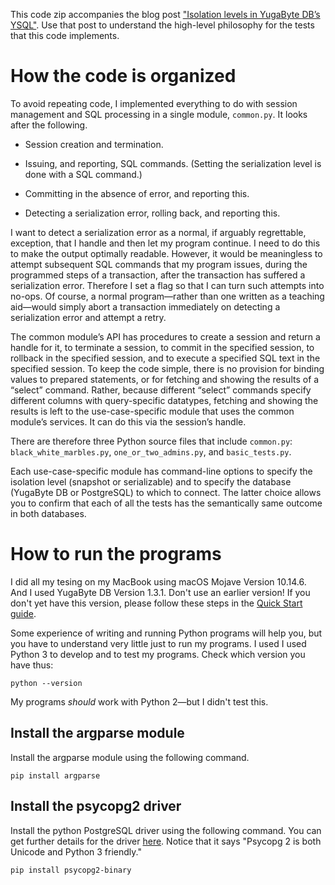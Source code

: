 This code zip accompanies the blog post
["Isolation levels in YugaByte DB’s YSQL"](https://blog.yugabyte.com/relational-data-modeling-with-foreign-keys-in-a-distributed-sql-database/). Use that post to understand the high-level philosophy for the tests that this code implements.

# How the code is organized
To avoid repeating code, I implemented everything to do with session management and SQL processing in a single module, `common.py`. It looks after the following.

* Session creation and termination.

* Issuing, and reporting, SQL commands. (Setting the serialization level is done with a SQL command.)

* Committing in the absence of error, and reporting this.

* Detecting a serialization error, rolling back, and reporting this.

I want to detect a serialization error as a normal, if arguably regrettable, exception, that I handle and then let my program continue. I need to do this to make the output optimally readable. However, it would be meaningless to attempt subsequent SQL commands that my program issues, during the programmed steps of a transaction, after the transaction has suffered a serialization error. Therefore I set a flag so that I can turn such attempts into no-ops. Of course, a normal program—rather than one written as a teaching aid—would simply abort a transaction immediately on detecting a serialization error and attempt a retry.

The common module’s API has procedures to create a session and return a handle for it, to terminate a session, to commit in the specified session, to rollback in the specified session, and to execute a specified SQL text in the specified session. To keep the code simple, there is no provision for binding values to prepared statements, or for fetching and showing the results of a “select” command. Rather, because different “select” commands specify different columns with query-specific datatypes, fetching and showing the results is left to the use-case-specific module that uses the common module’s services. It can do this via the session’s handle.

There are therefore three Python source files that include `common.py`: `black_white_marbles.py`, `one_or_two_admins.py`, and `basic_tests.py`.

Each use-case-specific module has command-line options to specify the isolation level (snapshot or serializable) and to specify the database (YugaByte DB or PostgreSQL) to which to connect. The latter choice allows you to confirm that each of all the tests has the semantically same outcome in both databases.

# How to run the programs

I did all my tesing on my MacBook using macOS Mojave Version 10.14.6. And I used YugaByte DB Version 1.3.1. Don't use an earlier version! If you don't yet have this version, please follow these steps in the
[Quick Start guide](https://docs.yugabyte.com/latest/quick-start/quick-start/explore-ysql/).

Some experience of writing and running Python programs will help you, but you have to understand very little just to run my programs. I used I used Python 3 to develop and to test my programs. Check which version you have thus:
```
python --version
```
My programs *should* work with Python 2—but I didn't test this.

## Install the argparse module

Install the argparse module using the following command.
```
pip install argparse
```
## Install the psycopg2 driver

Install the python PostgreSQL driver using the following command. You can get further details for the driver [here](qq). Notice that it says "Psycopg 2 is both Unicode and Python 3 friendly." 
```
pip install psycopg2-binary
```

